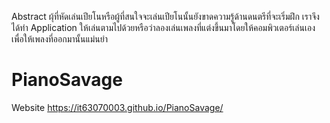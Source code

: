 Abstract
  ผุ้ที่หัดเล่นเปียโนหรือผู้ที่สนใจจะเล่นเปียโนนั้นยังขาดความรู้ด้านดนตรีที่จะเริ่มฝึก เราจึงได้ทำ Application ให้เล่นตามไปด้วยหรือว่าลองเล่นเพลงที่แต่งขึ้นมาโดยให้คอมพิวเตอร์เล่นเองเพื่อให้เพลงที่ออกมานั้นแม่นยำ

# PianoSavage

Website
https://it63070003.github.io/PianoSavage/
